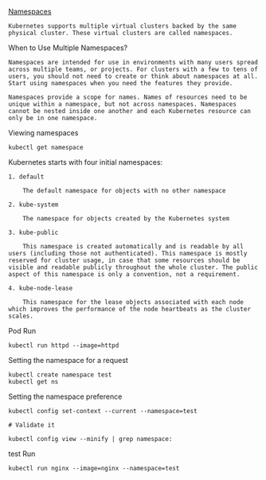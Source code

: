 [Namespaces](https://kubernetes.io/docs/concepts/overview/working-with-objects/namespaces/)

    Kubernetes supports multiple virtual clusters backed by the same physical cluster. These virtual clusters are called namespaces.

When to Use Multiple Namespaces?
    
    Namespaces are intended for use in environments with many users spread across multiple teams, or projects. For clusters with a few to tens of users, you should not need to create or think about namespaces at all. Start using namespaces when you need the features they provide.

    Namespaces provide a scope for names. Names of resources need to be unique within a namespace, but not across namespaces. Namespaces cannot be nested inside one another and each Kubernetes resource can only be in one namespace.

Viewing namespaces

    kubectl get namespace

Kubernetes starts with four initial namespaces:

    1. default 
        
        The default namespace for objects with no other namespace
    
    2. kube-system 
        
        The namespace for objects created by the Kubernetes system
    
    3. kube-public
        
        This namespace is created automatically and is readable by all users (including those not authenticated). This namespace is mostly reserved for cluster usage, in case that some resources should be visible and readable publicly throughout the whole cluster. The public aspect of this namespace is only a convention, not a requirement.
    
    4. kube-node-lease 
        
        This namespace for the lease objects associated with each node which improves the performance of the node heartbeats as the cluster scales.

Pod Run

    kubectl run httpd --image=httpd

Setting the namespace for a request

    kubectl create namespace test
    kubectl get ns

Setting the namespace preference
 
    kubectl config set-context --current --namespace=test
    
    # Validate it

    kubectl config view --minify | grep namespace:


test Run

    kubectl run nginx --image=nginx --namespace=test